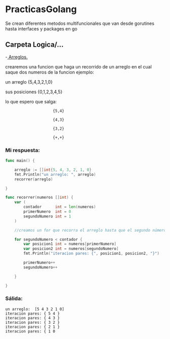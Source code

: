 # PracticasGolang
Se crean diferentes metodos multifuncionales que van desde gorutines hasta interfaces y packages en go

## Carpeta Logica/... 
-<a href="https://github.com/AndresCortesA/PracticasGolang/tree/main/Logica/Arreglos">
Arreglos.
</a>

crearemos una funcion que haga un recorrido de un arreglo en el cual saque dos numeros de la funcion
ejemplo:

un arreglo {5,4,3,2,1,0}

sus posiciones {0,1,2,3,4,5}

lo que espero que salga: 

                         {5,4}
						             
                         {4,3}
						             
                         {3,2}
						             
                         {+,+}
			 
### Mi respuesta: 
			 
```Go
func main() {

	arreglo := []int{5, 4, 3, 2, 1, 0}
	fmt.Println("un arreglo: ", arreglo)
	recorrer(arreglo)

}

func recorrer(numeros []int) {
	var (
		contador      int = len(numeros)
		primerNumero  int = 0
		segundoNumero int = 1
	)

	//creamos un for que recorra el arreglo hasta que el segundo número llegue al final del mismo

	for segundoNumero < contador {
		var posicion1 int = numeros[primerNumero]
		var posicion2 int = numeros[segundoNumero]
		fmt.Println("iteracion pares: {", posicion1, posicion2, "}")

		primerNumero++
		segundoNumero++

	}

}

```
### Sálida:
```
un arreglo:  [5 4 3 2 1 0]
iteracion pares: { 5 4 }
iteracion pares: { 4 3 }
iteracion pares: { 3 2 }
iteracion pares: { 2 1 }
iteracion pares: { 1 0 
```
